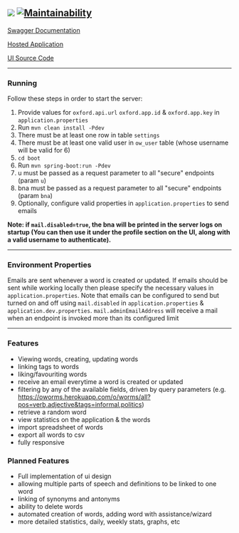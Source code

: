 <img src="https://github.com/noydb/oworms-ui/blob/develop/src/assets/image/logo.svg"></img> [![Maintainability](https://api.codeclimate.com/v1/badges/7bd7122324ce4551a180/maintainability)](https://codeclimate.com/github/noydb/oworms-api/maintainability)
---

[Swagger Documentation](https://oworms-api.herokuapp.com/swagger-ui/)

[Hosted Application](https://oworms.herokuapp.com)

[UI Source Code](https://github.com/benj-power/oworms-ui)

---

### Running

Follow these steps in order to start the server:

1. Provide values for `oxford.api.url` `oxford.app.id` & `oxford.app.key` in `application.properties`
2. Run `mvn clean install -Pdev`
3. There must be at least one row in table `settings`
4. There must be at least one valid user in `ow_user` table (whose username will be valid for 6)
5. `cd boot`
6. Run `mvn spring-boot:run -Pdev`
7. u must be passed as a request parameter to all "secure" endpoints (param `u`)
8. bna must be passed as a request parameter to all "secure" endpoints (param `bna`)
9. Optionally, configure valid properties in `application.properties` to send emails 

**Note: if `mail.disabled=true`, the bna will be printed in the server logs on startup (You can then use it under the 
profile section on the UI, along with a valid username to authenticate).**

---

### Environment Properties

Emails are sent whenever a word is created or updated. If emails should be sent while working locally then please specify the necessary
values in `application.properties`. Note that emails can be configured to send but turned on and off using `mail.disabled` in `application.properties` & `application.dev.properties`. `mail.adminEmailAddress` will receive a mail when an endpoint is invoked more than its configured limit

---

### Features
- Viewing words, creating, updating words
- linking tags to words
- liking/favouriting words
- receive an email everytime a word is created or updated
- filtering by any of the available fields, driven by query parameters (e.g. https://oworms.herokuapp.com/o/worms/all?pos=verb,adjective&tags=informal,politics)
- retrieve a random word
- view statistics on the application & the words
- import spreadsheet of words
- export all words to csv
- fully responsive

### Planned Features
- Full implementation of ui design
- allowing multiple parts of speech and definitions to be linked to one word
- linking of synonyms and antonyms
- ability to delete words
- automated creation of words, adding word with assistance/wizard
- more detailed statistics, daily, weekly stats, graphs, etc
